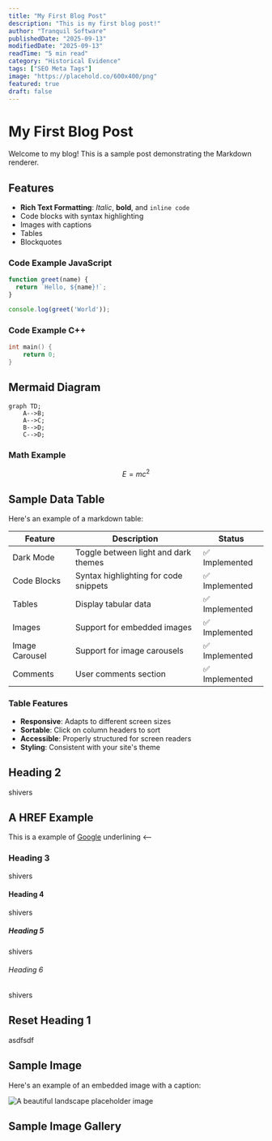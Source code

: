 ```yaml
---
title: "My First Blog Post"
description: "This is my first blog post!"
author: "Tranquil Software"
publishedDate: "2025-09-13"
modifiedDate: "2025-09-13"
readTime: "5 min read"
category: "Historical Evidence"
tags: ["SEO Meta Tags"]
image: "https://placehold.co/600x400/png"
featured: true
draft: false
---
```


# My First Blog Post

Welcome to my blog! This is a sample post demonstrating the Markdown renderer.

## Features

- **Rich Text Formatting**: *Italic*, **bold**, and `inline code`
- Code blocks with syntax highlighting
- Images with captions
- Tables
- Blockquotes

### Code Example JavaScript

```javascript
function greet(name) {
  return `Hello, ${name}!`;
}

console.log(greet('World'));
```


### Code Example C++
```cpp
int main() {
    return 0;
}
```

## Mermaid Diagram

```mermaid
graph TD;
    A-->B;
    A-->C;
    B-->D;
    C-->D;
```

### Math Example

$$E = mc^2$$

## Sample Data Table

Here's an example of a markdown table:

| Feature | Description | Status |
|---------|-------------|--------|
| Dark Mode | Toggle between light and dark themes | ✅ Implemented |
| Code Blocks | Syntax highlighting for code snippets | ✅ Implemented |
| Tables | Display tabular data | ✅ Implemented |
| Images | Support for embedded images | ✅ Implemented |
| Image Carousel | Support for image carousels | ✅ Implemented |
| Comments | User comments section | ✅ Implemented |

### Table Features

- **Responsive**: Adapts to different screen sizes
- **Sortable**: Click on column headers to sort
- **Accessible**: Properly structured for screen readers
- **Styling**: Consistent with your site's theme

## Heading 2

shivers

## A HREF Example
This is a example of <a href="https://www.google.com">Google</a> underlining <--

### Heading 3

shivers

#### Heading 4

shivers

##### Heading 5

shivers

###### Heading 6

shivers

## Reset Heading 1

asdfsdf


## Sample Image

Here's an example of an embedded image with a caption:

![A beautiful landscape placeholder image](https://i.imgur.com/CdnTZ20.png)

<!-- 
## Sample YT Vid

Here's how to embed a YouTube video in markdown:

<youtube id="dQw4w9WgXcQ" title="Rick Astley - Never Gonna Give You Up" />
 -->


## Sample Image Gallery


<imagegallery 
  title="My Photo Collection" 
  images='[
    {
      "src": "https://i.imgur.com/CdnTZ20.png",
      "alt": "Beautiful landscape",
      "caption": "A stunning view of nature"
    },
    {
      "src": "https://i.imgur.com/CdnTZ20.png",
      "alt": "City skyline",
      "caption": "Urban architecture at night"
    }
  ]' 
/>

<!-- <imagegallery 
  title="My Photo Collection" 
  images='[{"src": "https://i.imgur.com/CdnTZ20.png", "alt": "Beautiful landscape", "caption": "A stunning view of nature"}, {"src": "https://i.imgur.com/CdnTZ20.png", "alt": "City skyline", "caption": "Urban architecture at night"}]'
/> -->